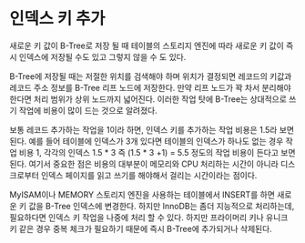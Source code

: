 # 인덱스 키 추가

새로운 키 값이 B-Tree로 저장 될 때 테이블의 스토리지 엔진에 따라 새로운 키 값이 즉시 인덱스에 저장될 수도 있고 그렇지 않을 수 도 있다.

B-Tree에 저장될 때는 저절한 위치를 검색해야 하며 위치가 결정되면 레코드의 키값과 레코드 주소 정보를 B-Tree 리프 노드에 저장한다. 만약 리프 노드가 꽉 차서 분리해야 한다면 처리 범위가 상위 노드까지 넓어진다. 이러한 작업 탓에 B-Tree는 상대적으로 쓰기 작업에 비용이 많이 드는 것으로 알려졌다.

보통 레코드 추가하는 작업을 1이라 하면, 인덱스 키를 추가하는 작업 비용은 1.5라 보면 된다. 예를 들어 테이블에 인덱스가 3개 있다면 테이블의 인덱스가 하나도 없는 경우 작업 비용 1, 각각의 인덱스 1.5 * 3 즉 (1.5 * 3 +1) = 5.5 정도의 작업 비용이 든다고 보면 된다. 여기서 중요한 점은 비용의 대부분이 메모리와 CPU 처리하는 시간이 아니라 디스크로부터 인덱스 페이지를 읽고 쓰기를 해야해서 걸리는 시간이라는 점이다.

MyISAM이나 MEMORY 스토리지 엔진을 사용하는 테이블에서 INSERT를 하면 새로운 키 값을 B-Tree 인덱스에 변경한다. 하지만 InnoDB는 좀더 지능적으로 처리하는데, 필요하다면 인덱스 키 작업을 나중에 처리 할 수 있다. 하지만 프라이머리 키나 유니크 키 같은 경우 중복 체크가 필요하기 때문에 즉시 B-Tree에 추가되거나 삭제된다.